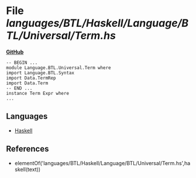 # File _languages/BTL/Haskell/Language/BTL/Universal/Term.hs_
**[GitHub](https://github.com/softlang/yas/blob/master/languages/BTL/Haskell/Language/BTL/Universal/Term.hs)**
```
-- BEGIN ...
module Language.BTL.Universal.Term where
import Language.BTL.Syntax
import Data.TermRep
import Data.Term
-- END ...
instance Term Expr where
...
```

## Languages
* [Haskell](../languages/Haskell.md)

## References
* elementOf('languages/BTL/Haskell/Language/BTL/Universal/Term.hs',haskell(text))
